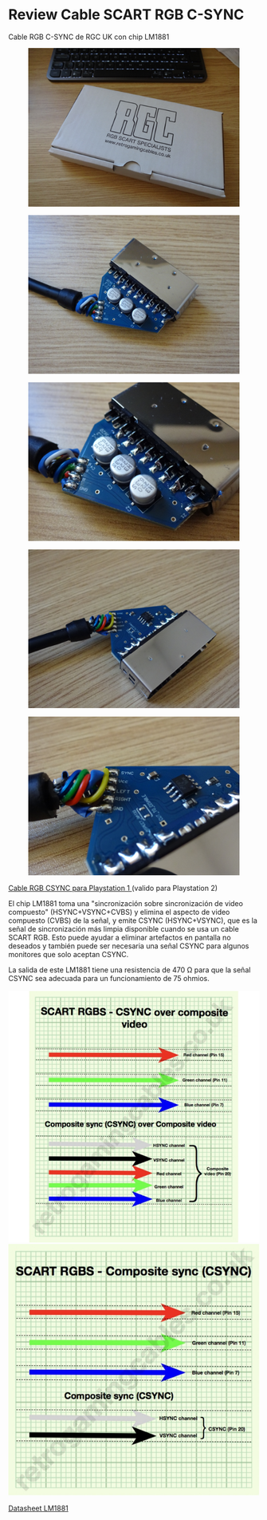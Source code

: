 # Review Cable SCART RGB C-SYNC

Cable RGB C-SYNC de RGC UK con chip LM1881

<figure><img src="../.gitbook/assets/DSC00645.JPG" alt=""><figcaption></figcaption></figure>

<figure><img src="../.gitbook/assets/DSC00640.JPG" alt=""><figcaption></figcaption></figure>

<figure><img src="../.gitbook/assets/DSC00641.JPG" alt=""><figcaption></figcaption></figure>

<figure><img src="../.gitbook/assets/DSC00644.JPG" alt=""><figcaption></figcaption></figure>

<figure><img src="../.gitbook/assets/DSC00642.JPG" alt=""><figcaption></figcaption></figure>

[Cable RGB CSYNC para Playstation 1 ](https://www.retrogamingcables.co.uk/sony-av-accessories/PlayStation-1-RGB-SCART-CABLES/SONY-PLAYSTATION-CSYNC-COMPOSITE-SYNC-RGB-SCART-WTH-LIGHT-GUN-PORT)(valido para Playstation 2)

El chip LM1881 toma una "sincronización sobre sincronización de video compuesto" (HSYNC+VSYNC+CVBS) y elimina el aspecto de video compuesto (CVBS) de la señal, y emite CSYNC (HSYNC+VSYNC), que es la señal de sincronización más limpia disponible cuando se usa un cable SCART RGB. Esto puede ayudar a eliminar artefactos en pantalla no deseados y también puede ser necesaria una señal CSYNC para algunos monitores que solo aceptan CSYNC.

La salida de este LM1881 tiene una resistencia de 470 Ω para que la señal CSYNC sea adecuada para un funcionamiento de 75 ohmios.\
\
![](<../.gitbook/assets/image (1) (1) (1) (1).png>) ![](<../.gitbook/assets/image (1) (1) (1) (1) (1).png>)

[Datasheet LM1881](https://www.ti.com/lit/ds/symlink/lm1881.pdf)
